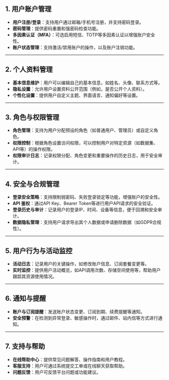 ## 1. **用户账户管理**

* **用户注册/登录**：支持用户通过邮箱/手机号注册，并支持密码登录。
* **密码管理**：提供密码重置和强密码检查功能。
* **多因素认证（MFA）**：可选启用短信、TOTP等多因素认证以增强账户安全性。
* **账户状态管理**：支持激活/禁用账户的操作，以及账户注销功能。

---

## 2. **个人资料管理**

* **基本信息维护**：用户可以编辑自己的基本信息，如姓名、头像、联系方式等。
* **隐私设置**：允许用户设置资料公开范围（例如，是否公开个人资料）。
* **个性化设置**：提供用户自定义主题、界面语言、通知偏好等设置。

---

## 3. **角色与权限管理**

* **角色管理**：支持为用户分配预设的角色（如普通用户、管理员）或自定义角色。
* **权限控制**：根据角色设置访问权限，可以控制用户对特定资源（如数据集、API等）的操作权限。
* **权限审计日志**：记录权限分配、角色变更和重要操作的历史日志，用于安全审计。

---

## 4. **安全与合规管理**

* **登录安全策略**：支持限制弱密码、失败登录锁定等功能，增强账户的安全性。
* **API 鉴权**：通过API Key、Bearer Token等进行用户API请求的安全验证。
* **登录历史与审计**：记录用户的登录IP、时间、设备等信息，便于回溯和安全审计。
* **数据隐私管理**：支持用户请求导出其个人数据或申请删除数据（如GDPR合规性）。

---

## 5. **用户行为与活动监控**

* **活动日志**：记录用户的关键操作，如修改账户信息、订阅套餐变更等。
* **实时监控**：提供用户活动概览，如API调用次数、存储空间使用等，帮助用户跟踪其资源使用情况。

---

## 6. **通知与提醒**

* **账户与订阅提醒**：发送账户状态变更、订阅到期、续费提醒等通知。
* **安全预警**：在检测到异常登录、敏感操作时，通过邮件、站内信等方式进行通知。

---

## 7. **支持与帮助**

* **在线帮助中心**：提供常见问题解答、操作指南和用户教程。
* **客服支持**：用户可通过系统提交工单或在线聊天获取帮助。
* **问题反馈**：用户可反馈平台问题或功能建议。

